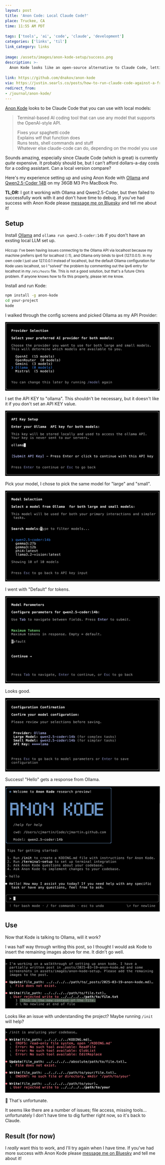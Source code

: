 ```yaml
---
layout: post
title: 'Anon Code: Local Claude Code?'
place: Truckee, CA
time: 11:55 AM PDT

tags: ['tools', 'ai', 'code', 'claude', 'development']
categories: ['links', 'til']
link_category: links

image: /assets/images/anon-kode-setup/success.png
description: >-
  Anon Kode looks like an open-source alternative to Claude Code, letting you run an AI-powered code assistant with local models like Qwen2.5-Coder via Ollama. I got it installed and running, but hit roadblocks trying to get it to work smoothly. If you've had success with it, message me on Bluesky and let me know!

link: https://github.com/dnakov/anon-kode
via: https://justin.searls.co/posts/how-to-run-claude-code-against-a-free-local-model/
redirect_from:
- /journal/anon-kode/
---
```


[Anon Kode](https://github.com/dnakov/anon-kode) looks to be Claude Code that you can use with local models:

> Terminal-based AI coding tool that can use any model that supports the OpenAI-style API.
>
> Fixes your spaghetti code  
> Explains wtf that function does  
> Runs tests, shell commands and stuff  
> Whatever else claude-code can do, depending on the model you use  

Sounds amazing, especially since Claude Code (which is great) is currently _quite_ expensive. It probably should be, but I can't afford dollars-a-day costs for a coding assistant. Can a local version compare?

Here's my experience setting up and using Anon Kode with [Ollama](https://ollama.com/) and [Qwen2.5-Coder 14B](https://ollama.com/library/qwen2.5-coder) on my 36GB M3 Pro MacBook Pro.

**TL;DR:** I got it working with Ollama and Qwen2.5-Coder, but then failed to successfully work with it and don't have time to debug. If you've had success with Anon Kode please [message me on Bluesky](https://bsky.app/profile/cjmart.in/post/3lkrf7g3oyc2u) and tell me about it!

## Setup

Install [Ollama](https://ollama.com/download) and `ollama run qwen2.5-coder:14b` if you don't have an exsting local LLM set up.

<small>Hiccup: I've been having issues connecting to the Ollama API via localhost because my machine preferrs ipv6 for localhost (::1), and Ollama only binds to ipv4 (127.0.0.1). In my own code I just use 127.0.0.1 instead of localhost, but the default Ollama configuration for Kode uses localhost, so I "solved" the problem by commenting out the ipv6 entry for localhost in my `/etc/hosts` file. This is not a good solution, but that's a future Chris problem. If anyone knows how to fix this properly, please let me know.</small>

Install and run Kode:

```bash
npm install -g anon-kode
cd your-project
kode
```

I walked through the config screens and picked Ollama as my API Provider:

![Kode provider selection screen](/assets/images/anon-kode-setup/provider.png)

I set the API KEY to "ollama". This shouldn't be necessary, but it doesn't like it if you don't set an API KEY value.

![Kode provider API KEY screen](/assets/images/anon-kode-setup/api-key.png)

Pick your model, I chose to pick the same model for "large" and "small".

![Kode model selection screen](/assets/images/anon-kode-setup/model.png)

I went with "Default" for tokens.

![Kode tokens config screen](/assets/images/anon-kode-setup/tokens.png)

Looks good.

![Kode model confirmation screen](/assets/images/anon-kode-setup/confirmation.png)

Success! "Hello" gets a response from Ollama.

![Kode response from Ollama](/assets/images/anon-kode-setup/success.png)

## Use

Now that Kode is talking to Ollama, will it work?

I was half way through writing this post, so I thought I would ask Kode to insert the remaining images above for me. It didn't go well.

![Kode failed prompt](/assets/images/anon-kode-setup/failed-prompt.png)

Looks like an issue with understanding the project? Maybe running `/init` will help?

![Kode failed init](/assets/images/anon-kode-setup/failed-init.png)

🫠 That's unfortunate.

It seems like there are a number of issues; file access, missing tools... unfortunately I don't have time to dig further right now, so it's back to Claude.

## Result (for now)

I _really_ want this to work, and I'll try again when I have time. If you've had more success with Anon Kode please [message me on Bluesky](https://bsky.app/profile/cjmart.in/post/3lkrf7g3oyc2u) and tell me about it!